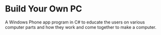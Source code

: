 # Build Your Own PC

A Windows Phone app program in C# to educate the users on various computer parts and how they work and come 
together to make a computer.
